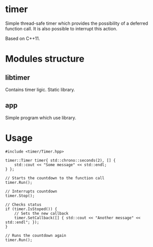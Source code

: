 # timer
Simple thread-safe timer which provides the possibility of a deferred function call. 
It is also possible to interrupt this action.

Based on C++11.

# Modules structure
## libtimer

Contains timer ligic. Static library.

## app

Simple program which use library.

# Usage

	#include <timer/Timer.hpp>

	timer::Timer timer{ std::chrono::seconds(2), [] {
		std::cout << "Some message" << std::endl;
	} };

	// Starts the countdown to the function call
	timer.Run();
	
	// Interrupts countdown
	timer.Stop();

	// Checks status
	if (timer.IsStoped()) {
		// Sets the new callback
		timer.SetCallback([] { std::cout << "Another message" << std::endl"; });
	}

	// Runs the countdown again
	timer.Run();